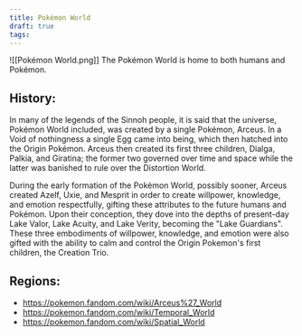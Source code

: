 ```yaml
---
title: Pokémon World
draft: true
tags:
---
```

![[Pokémon World.png]]
The Pokémon World is home to both humans and Pokémon. 

## History:
In many of the legends of the Sinnoh people, it is said that the universe, Pokémon World included, was created by a single Pokémon, Arceus. In a Void of nothingness a single Egg came into being, which then hatched into the Origin Pokémon. Arceus then created its first three children, Dialga, Palkia, and Giratina; the former two governed over time and space while the latter was banished to rule over the Distortion World. 

During the early formation of the Pokémon World, possibly sooner, Arceus created Azelf, Uxie, and Mesprit in order to create willpower, knowledge, and emotion respectfully, gifting these attributes to the future humans and Pokémon.  Upon their conception, they dove into the depths of present-day Lake Valor, Lake Acuity, and Lake Verity, becoming the "Lake Guardians". These three embodiments of willpower, knowledge, and emotion were also gifted with the ability to calm and control the Origin Pokemon's first children, the Creation Trio.

## Regions:
- https://pokemon.fandom.com/wiki/Arceus%27_World
- https://pokemon.fandom.com/wiki/Temporal_World
- https://pokemon.fandom.com/wiki/Spatial_World